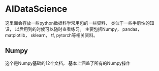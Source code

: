 # AIDataScience
这里面会存放一些python数据科学常用包的一些资料， 类似于一些手册性的知识， 以后用到的时候可以随时查看练习。 主要包括Numpy， pandas， matplotlib， sklearn， tf, pytorch等相关资料。 

## Numpy
这个是Numpy基础的12个文档， 基本上涵盖了所有的Numpy操作
